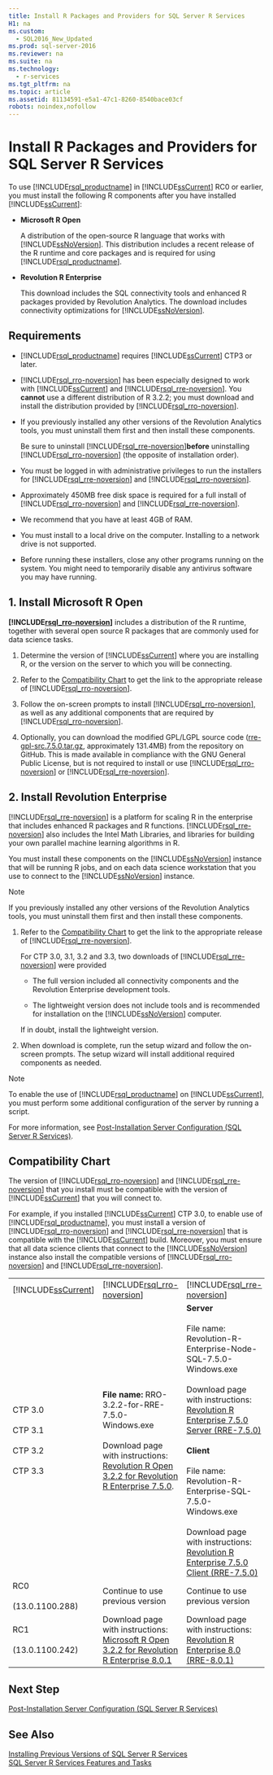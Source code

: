 ```yaml
---
title: Install R Packages and Providers for SQL Server R Services
H1: na
ms.custom: 
  - SQL2016_New_Updated
ms.prod: sql-server-2016
ms.reviewer: na
ms.suite: na
ms.technology: 
  - r-services
ms.tgt_pltfrm: na
ms.topic: article
ms.assetid: 81134591-e5a1-47c1-8260-8540bace03cf
robots: noindex,nofollow
---
```

# Install R Packages and Providers for SQL Server R Services
  To use [!INCLUDE[rsql_productname](../../Topics/TopicNameContainA/includes/rsql_productname_md.md)] in [!INCLUDE[ssCurrent](../../Topics/TopicNameContainA/includes/ssCurrent_md.md)] RC0 or earlier, you must install the following R components after you have installed [!INCLUDE[ssCurrent](../../Topics/TopicNameContainA/includes/ssCurrent_md.md)]:  
  
-   **Microsoft R Open**  
  
     A distribution of the open-source R language that works with [!INCLUDE[ssNoVersion](../../Topics/TopicNameContainA/includes/ssNoVersion_md.md)]. This distribution includes a recent release of the R runtime and core packages and is required for using [!INCLUDE[rsql_productname](../../Topics/TopicNameContainA/includes/rsql_productname_md.md)].  
  
-   **Revolution R Enterprise**  
  
     This download includes the SQL connectivity tools and enhanced R packages provided by Revolution Analytics. The download includes connectivity optimizations for [!INCLUDE[ssNoVersion](../../Topics/TopicNameContainA/includes/ssNoVersion_md.md)].  
  
## Requirements  
  
-   [!INCLUDE[rsql_productname](../../Topics/TopicNameContainA/includes/rsql_productname_md.md)] requires [!INCLUDE[ssCurrent](../../Topics/TopicNameContainA/includes/ssCurrent_md.md)] CTP3 or later.  
  
-   [!INCLUDE[rsql_rro-noversion](../../Topics/TopicNameNotContainA/includes/rsql_rro-noversion_md.md)] has been especially designed to work with [!INCLUDE[ssCurrent](../../Topics/TopicNameContainA/includes/ssCurrent_md.md)] and [!INCLUDE[rsql_rre-noversion](../../Topics/TopicNameNotContainA/includes/rsql_rre-noversion_md.md)]. You **cannot** use a different distribution of R 3.2.2; you  must  download and install the distribution provided by [!INCLUDE[rsql_rro-noversion](../../Topics/TopicNameNotContainA/includes/rsql_rro-noversion_md.md)].  
  
-   If you previously installed any other versions of the Revolution Analytics tools, you must uninstall them first and then install these components.  
  
     Be sure to uninstall [!INCLUDE[rsql_rre-noversion](../../Topics/TopicNameNotContainA/includes/rsql_rre-noversion_md.md)]**before** uninstalling [!INCLUDE[rsql_rro-noversion](../../Topics/TopicNameNotContainA/includes/rsql_rro-noversion_md.md)] (the opposite of installation order).  
  
-   You must be logged in with administrative privileges to run the installers for [!INCLUDE[rsql_rre-noversion](../../Topics/TopicNameNotContainA/includes/rsql_rre-noversion_md.md)] and [!INCLUDE[rsql_rro-noversion](../../Topics/TopicNameNotContainA/includes/rsql_rro-noversion_md.md)].  
  
-   Approximately 450MB free disk space is required for a full install of [!INCLUDE[rsql_rro-noversion](../../Topics/TopicNameNotContainA/includes/rsql_rro-noversion_md.md)] and [!INCLUDE[rsql_rre-noversion](../../Topics/TopicNameNotContainA/includes/rsql_rre-noversion_md.md)].  
  
-   We recommend that you have at least 4GB of RAM.  
  
-   You must install to a local drive on the computer. Installing to a network drive is not supported.  
  
-   Before running these installers, close any other programs running on the system. You might need to temporarily disable any antivirus software you may have running.  
  
## 1. Install Microsoft R Open  
 **[!INCLUDE[rsql_rro-noversion](../../Topics/TopicNameNotContainA/includes/rsql_rro-noversion_md.md)]**  includes a distribution of the R runtime, together with several open source R packages that are commonly used for data science tasks.  
  
1.  Determine the version of [!INCLUDE[ssCurrent](../../Topics/TopicNameContainA/includes/ssCurrent_md.md)] where you are installing R, or the version on the server to which you will be connecting.  
  
2.  Refer to the [Compatibility Chart](#bkmk_CompatibilityChart) to get the link to the appropriate release of [!INCLUDE[rsql_rro-noversion](../../Topics/TopicNameNotContainA/includes/rsql_rro-noversion_md.md)].  
  
3.  Follow the on-screen prompts to install [!INCLUDE[rsql_rro-noversion](../../Topics/TopicNameNotContainA/includes/rsql_rro-noversion_md.md)], as well as any additional components that are required by [!INCLUDE[rsql_rro-noversion](../../Topics/TopicNameNotContainA/includes/rsql_rro-noversion_md.md)].  
  
4.  Optionally, you can download the modified GPL/LGPL  source code ([rre-gpl-src.7.5.0.tar.gz](http://go.microsoft.com/fwlink/?LinkId=690702), approximately  131.4MB) from the repository on GitHub. This is made available in compliance with the GNU General Public License, but is not required to install or use [!INCLUDE[rsql_rro-noversion](../../Topics/TopicNameNotContainA/includes/rsql_rro-noversion_md.md)] or [!INCLUDE[rsql_rre-noversion](../../Topics/TopicNameNotContainA/includes/rsql_rre-noversion_md.md)].  
  
## 2. Install Revolution Enterprise  
 [!INCLUDE[rsql_rre-noversion](../../Topics/TopicNameNotContainA/includes/rsql_rre-noversion_md.md)] is a platform for scaling R in the enterprise that includes enhanced R packages and R functions. [!INCLUDE[rsql_rre-noversion](../../Topics/TopicNameNotContainA/includes/rsql_rre-noversion_md.md)] also includes the Intel Math Libraries, and  libraries for building your own parallel machine learning algorithms in R.  
  
 You must install these components on the [!INCLUDE[ssNoVersion](../../Topics/TopicNameContainA/includes/ssNoVersion_md.md)] instance that will be running R jobs, and on each data science workstation that you use to connect to the [!INCLUDE[ssNoVersion](../../Topics/TopicNameContainA/includes/ssNoVersion_md.md)] instance.  
  
> [!NOTE]  
>  If you previously installed any other versions of the Revolution Analytics tools, you must uninstall them first and then install these components.  
  
1.  Refer to the [Compatibility Chart](#bkmk_CompatibilityChart) to get the link to the appropriate release of [!INCLUDE[rsql_rre-noversion](../../Topics/TopicNameNotContainA/includes/rsql_rre-noversion_md.md)].  
  
     For CTP 3.0, 3.1, 3.2 and 3.3, two downloads of [!INCLUDE[rsql_rre-noversion](../../Topics/TopicNameNotContainA/includes/rsql_rre-noversion_md.md)] were provided  
  
    -   The  full version included all connectivity components and the Revolution Enterprise development tools.  
  
    -   The lightweight version does not include tools and is recommended for installation on the [!INCLUDE[ssNoVersion](../../Topics/TopicNameContainA/includes/ssNoVersion_md.md)] computer.  
  
     If in doubt, install the lightweight version.  
  
2.  When download is complete, run the setup wizard and follow the on-screen prompts. The setup wizard will install additional required components as needed.  
  
> [!NOTE]  
>  To enable the use of [!INCLUDE[rsql_productname](../../Topics/TopicNameContainA/includes/rsql_productname_md.md)] on [!INCLUDE[ssCurrent](../../Topics/TopicNameContainA/includes/ssCurrent_md.md)], you must perform some additional configuration of the server by running a script.  
>   
>  For more information, see [Post-Installation Server Configuration &#40;SQL Server R Services&#41;](../../Topics/TopicNameNotContainA/Post-Installation-Server-Configuration--SQL-Server-R-Services-.md).  
  
##  <a name="bkmk_CompatibilityChart"></a> Compatibility Chart  
 The version of [!INCLUDE[rsql_rro-noversion](../../Topics/TopicNameNotContainA/includes/rsql_rro-noversion_md.md)] and [!INCLUDE[rsql_rre-noversion](../../Topics/TopicNameNotContainA/includes/rsql_rre-noversion_md.md)] that you install must be compatible with the version of [!INCLUDE[ssCurrent](../../Topics/TopicNameContainA/includes/ssCurrent_md.md)] that you will connect to.  
  
 For example, if you installed [!INCLUDE[ssCurrent](../../Topics/TopicNameContainA/includes/ssCurrent_md.md)] CTP 3.0, to enable use of [!INCLUDE[rsql_productname](../../Topics/TopicNameContainA/includes/rsql_productname_md.md)], you must install a version of [!INCLUDE[rsql_rro-noversion](../../Topics/TopicNameNotContainA/includes/rsql_rro-noversion_md.md)] and [!INCLUDE[rsql_rre-noversion](../../Topics/TopicNameNotContainA/includes/rsql_rre-noversion_md.md)] that is compatible with the [!INCLUDE[ssCurrent](../../Topics/TopicNameContainA/includes/ssCurrent_md.md)] build. Moreover, you must ensure that all data science clients that connect to the  [!INCLUDE[ssNoVersion](../../Topics/TopicNameContainA/includes/ssNoVersion_md.md)] instance also install  the compatible  versions of [!INCLUDE[rsql_rro-noversion](../../Topics/TopicNameNotContainA/includes/rsql_rro-noversion_md.md)] and [!INCLUDE[rsql_rre-noversion](../../Topics/TopicNameNotContainA/includes/rsql_rre-noversion_md.md)].  
  
||||  
|-|-|-|  
|[!INCLUDE[ssCurrent](../../Topics/TopicNameContainA/includes/ssCurrent_md.md)]|[!INCLUDE[rsql_rro-noversion](../../Topics/TopicNameNotContainA/includes/rsql_rro-noversion_md.md)]|[!INCLUDE[rsql_rre-noversion](../../Topics/TopicNameNotContainA/includes/rsql_rre-noversion_md.md)]|  
|CTP 3.0<br /><br /> CTP 3.1<br /><br /> CTP 3.2<br /><br /> CTP 3.3|**File name:** RRO-3.2.2-for-RRE-7.5.0-Windows.exe<br /><br /> Download page with instructions: [Revolution R Open 3.2.2 for Revolution R Enterprise 7.5.0](https://www.microsoft.com/download/details.aspx?id=49525).|**Server**<br /><br /> File name: Revolution-R-Enterprise-Node-SQL-7.5.0-Windows.exe<br /><br /> Download page with instructions: [Revolution R Enterprise 7.5.0 Server (RRE-7.5.0)](https://www.microsoft.com/download/details.aspx?id=49505)<br /><br /> **Client**<br /><br /> File name: Revolution-R-Enterprise-SQL-7.5.0-Windows.exe<br /><br /> Download page with instructions:  [Revolution R Enterprise 7.5.0 Client (RRE-7.5.0)](https://www.microsoft.com/download/details.aspx?id=50351)|  
|RC0<br /><br /> (13.0.1100.288)|Continue to use previous version|Continue to use previous version|  
|RC1<br /><br /> (13.0.1100.242)|Download page with instructions: [Microsoft R Open 3.2.2 for Revolution R Enterprise 8.0.1](http://go.microsoft.com/fwlink/?LinkID=723836&clcid=0x409)|Download page with instructions: [Revolution R Enterprise 8.0 (RRE-8.0.1)](http://go.microsoft.com/fwlink/?LinkID=724391&clcid=0x409)|  
  
## Next Step  
 [Post-Installation Server Configuration &#40;SQL Server R Services&#41;](../../Topics/TopicNameNotContainA/Post-Installation-Server-Configuration--SQL-Server-R-Services-.md)  
  
## See Also  
 [Installing Previous Versions of SQL Server R Services](../../Topics/TopicNameNotContainA/Installing-Previous-Versions-of-SQL-Server-R-Services.md)   
 [SQL Server R Services Features and Tasks](../../Topics/TopicNameNotContainA/SQL-Server-R-Services-Features-and-Tasks.md)  
  
  
